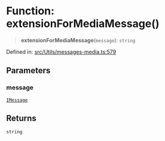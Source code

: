 # Function: extensionForMediaMessage()

> **extensionForMediaMessage**(`message`): `string`

Defined in: [src/Utils/messages-media.ts:579](https://github.com/Fokusdotid/Baileys/blob/49e815e65b8f4aea31725e09dcf4815734557e39/src/Utils/messages-media.ts#L579)

## Parameters

### message

[`IMessage`](../namespaces/proto/interfaces/IMessage.md)

## Returns

`string`
